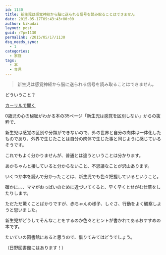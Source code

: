 ```yaml
---
id: 1130
title: 新生児は感覚神経から脳に送られる信号を読み取ることはできません
date: 2015-05-17T09:43:43+00:00
author: kikudai
layout: post
guid: /?p=1130
permalink: /2015/05/17/1130
dsq_needs_sync:
  - 1
categories:
  - 家庭
tags:
  - 本
  - 育児
---
```

> 新生児は感覚神経から脳に送られる信号を読み取ることはできません。

どういうこと？
  
<!--more-->


  
<a class="calil-widget" href="http://calil.jp/book/4569630154" data-widget-isbn="4569630154" data-widget-appkey="58f03cb403271b112a914da4ea971431" data-widget-width="100%" data-widget-associateid="kikudai-22" data-widget-image="true" data-widget-title="0歳児の心の秘密がわかる本―赤ちゃんて、どうして泣きやんでくれないの?" data-widget-author="H. ヴァン・デ・リート">カーリルで開く</a>

0歳児の心の秘密がわかる本の35ページ「新生児は感覚を区別しない」からの抜粋で、

新生児は感覚の区別や分類ができないので、外の世界と自分の肉体は一体化したものであり、外界で生じたことは自分の肉体で生じた事と同じように感じているそうです。

これでもよく分かりませんが、普通とは違うということは分かります。

あかちゃんと接していると分からないこと、不思議なことが沢山あります。

いくつか本を読んで分かったことは、新生児でも色々把握しているということ。
  
確かに、、、ママがおっぱいのために近づいてくると、早く早くとせがむ仕草をしたりします。

ただただ驚くことばかりですが、赤ちゃんの様子、しぐさ、行動をよく観察しようと思いました。

新生児がどうしてそんなことをするのか色々とヒントが書かれてあるおすすめの本です。

たいていの図書館にあると思うので、借りてみてはどうでしょう。
  
（日野図書館にはあります！）